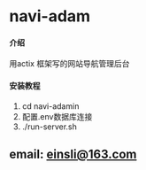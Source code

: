# navi-adam

#### 介绍
用actix 框架写的网站导航管理后台

#### 安装教程

1.  cd navi-adamin
2.  配置.env数据库连接
3.  ./run-server.sh

## email: einsli@163.com
